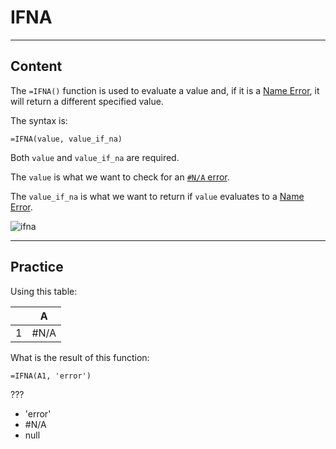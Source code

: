 ﻿---
author: Stefan-Stojanovic

type: normal

category: how to

links:
  - '[IFNA](https://support.google.com/docs/answer/9365944){documentation}'

---

# IFNA

---
## Content

The `=IFNA()` function is used to evaluate a value and, if it is a [Name Error](https://www.enki.com/glossary/spreadsheets/name-error), it will return a different specified value.

The syntax is:
```plain-text
=IFNA(value, value_if_na)
```

Both `value` and `value_if_na` are required.

The `value` is what we want to check for an [`#N/A` error](https://www.enki.com/glossary/spreadsheets/na-error).

The `value_if_na` is what we want to return if `value` evaluates to a [Name Error](https://www.enki.com/glossary/spreadsheets/name-error).

![ifna](https://img.enkipro.com/34288db76b020d1f6f9bf84c76309683.png)

---
## Practice

Using this table:

|   | A    |
|---|------|
| 1 | #N/A |

What is the result of this function:

```plain-text
=IFNA(A1, 'error')
```

???

- 'error'
- #N/A
- null